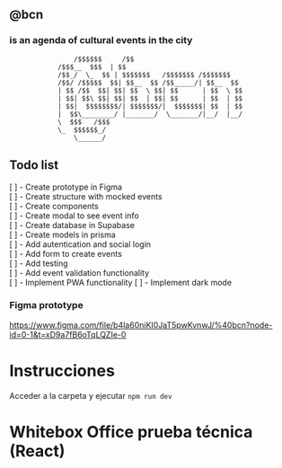 ## @bcn

### is an agenda of cultural events in the city

                    /$$$$$$     /$$
                /$$$__  $$$  | $$
                /$$_/  \_  $$ | $$$$$$$   /$$$$$$$ /$$$$$$$
                /$$/ /$$$$$  $$| $$__  $$ /$$_____/| $$__  $$
                | $$ /$$  $$| $$| $$  \ $$| $$      | $$  \ $$
                | $$| $$\ $$| $$| $$  | $$| $$      | $$  | $$
                | $$|  $$$$$$$$/| $$$$$$$/|  $$$$$$$| $$  | $$
                |  $$\________/ |_______/  \_______/|__/  |__/
                \  $$$   /$$$
                \_  $$$$$$_/
                    \______/

## Todo list

[ ] - Create prototype in Figma  
[ ] - Create structure with mocked events  
[ ] - Create components  
[ ] - Create modal to see event info  
[ ] - Create database in Supabase  
[ ] - Create models in prisma  
[ ] - Add autentication and social login  
[ ] - Add form to create events  
[ ] - Add testing  
[ ] - Add event validation functionality  
[ ] - Implement PWA functionality
[ ] - Implement dark mode

### Figma prototype

https://www.figma.com/file/b4la60niKI0JaT5pwKvnwJ/%40bcn?node-id=0-1&t=xD9a7fB6oTqLQZIe-0
# Instrucciones

Acceder a la carpeta y ejecutar `npm run dev`

# Whitebox Office prueba técnica (React)

